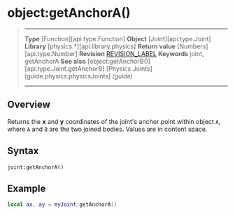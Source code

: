 # object:getAnchorA()

> --------------------- ------------------------------------------------------------------------------------------
> __Type__              [Function][api.type.Function]
> __Object__            [Joint][api.type.Joint]
> __Library__           [physics.*][api.library.physics]
> __Return value__      [Numbers][api.type.Number]
> __Revision__          [REVISION_LABEL](REVISION_URL)
> __Keywords__          joint, getAnchorA
> __See also__          [object:getAnchorB()][api.type.Joint.getAnchorB]
>						[Physics Joints][guide.physics.physicsJoints] _(guide)_
> --------------------- ------------------------------------------------------------------------------------------


## Overview

Returns the __x__ and __y__ coordinates of the joint's anchor point within object `A`, where `A` and `B` are the two joined bodies. Values are in content space.

## Syntax

	joint:getAnchorA()


## Example

``````lua
local ax, ay = myJoint:getAnchorA()
``````